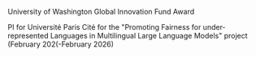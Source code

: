 University of Washington Global Innovation Fund Award 


PI for Université Paris Cité for the "Promoting Fairness for under-represented Languages in Multilingual Large Language Models" project  (February 202(-February 2026)

